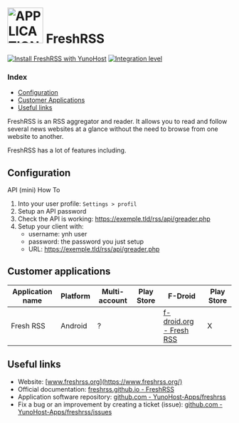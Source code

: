 # <img src="/images/freshrss_logo.svg" height="80px" alt="APPLICATION's FreshRSS"> FreshRSS

[![Install FreshRSS with YunoHost](https://install-app.yunohost.org/install-with-yunohost.png)](https://install-app.yunohost.org/?app=freshrss) [![Integration level](https://dash.yunohost.org/integration/freshrss.svg)](https://dash.yunohost.org/appci/app/freshrss)

### Index

- [Configuration](#configuration)
- [Customer Applications](#customer-applications)
- [Useful links](#useful-links)

FreshRSS is an RSS aggregator and reader. It allows you to read and follow several news websites at a glance without the need to browse from one website to another.

FreshRSS has a lot of features including.

## Configuration

API (mini) How To
1. Into your user profile: `Settings > profil`
2. Setup an API password
3. Check the API is working: https://exemple.tld/rss/api/greader.php
4. Setup your client with:
    + username: ynh user
    + password: the password you just setup
    + URL: https://exemple.tld/rss/api/greader.php

## Customer applications

| Application name | Platform | Multi-account | Play Store | F-Droid | Play Store |
|------------------|----------|---------------|------------|---------|------------|
| Fresh RSS | Android  | ? |  | [f-droid.org - Fresh RSS](https://f-droid.org/fr/packages/fr.chenry.android.freshrss/) | X |

## Useful links

+ Website: [www.freshrss.org](https://www.freshrss.org/)
+ Official documentation: [freshrss.github.io - FreshRSS](https://freshrss.github.io/FreshRSS/)
+ Application software repository: [github.com - YunoHost-Apps/freshrss](https://github.com/YunoHost-Apps/freshrss_ynh)
+ Fix a bug or an improvement by creating a ticket (issue): [github.com - YunoHost-Apps/freshrss/issues](https://github.com/YunoHost-Apps/freshrss_ynh/issues)
